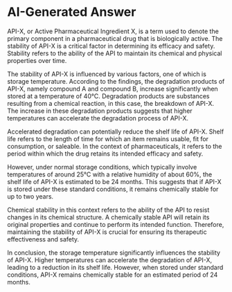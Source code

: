 # AI-Generated Answer

API-X, or Active Pharmaceutical Ingredient X, is a term used to denote the primary component in a pharmaceutical drug that is biologically active. The stability of API-X is a critical factor in determining its efficacy and safety. Stability refers to the ability of the API to maintain its chemical and physical properties over time. 

The stability of API-X is influenced by various factors, one of which is storage temperature. According to the findings, the degradation products of API-X, namely compound A and compound B, increase significantly when stored at a temperature of 40°C. Degradation products are substances resulting from a chemical reaction, in this case, the breakdown of API-X. The increase in these degradation products suggests that higher temperatures can accelerate the degradation process of API-X.

Accelerated degradation can potentially reduce the shelf life of API-X. Shelf life refers to the length of time for which an item remains usable, fit for consumption, or saleable. In the context of pharmaceuticals, it refers to the period within which the drug retains its intended efficacy and safety. 

However, under normal storage conditions, which typically involve temperatures of around 25°C with a relative humidity of about 60%, the shelf life of API-X is estimated to be 24 months. This suggests that if API-X is stored under these standard conditions, it remains chemically stable for up to two years. 

Chemical stability in this context refers to the ability of the API to resist changes in its chemical structure. A chemically stable API will retain its original properties and continue to perform its intended function. Therefore, maintaining the stability of API-X is crucial for ensuring its therapeutic effectiveness and safety. 

In conclusion, the storage temperature significantly influences the stability of API-X. Higher temperatures can accelerate the degradation of API-X, leading to a reduction in its shelf life. However, when stored under standard conditions, API-X remains chemically stable for an estimated period of 24 months.